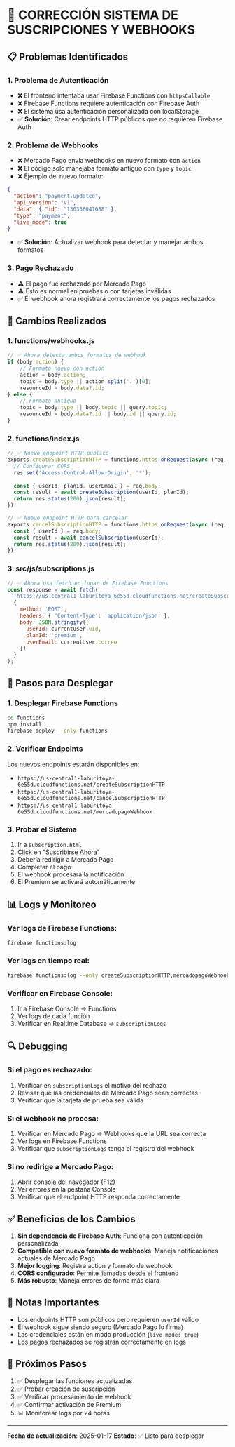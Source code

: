 # 🔧 CORRECCIÓN SISTEMA DE SUSCRIPCIONES Y WEBHOOKS

## 📋 Problemas Identificados

### 1. **Problema de Autenticación**
- ❌ El frontend intentaba usar Firebase Functions con `httpsCallable`
- ❌ Firebase Functions requiere autenticación con Firebase Auth
- ❌ El sistema usa autenticación personalizada con localStorage
- ✅ **Solución**: Crear endpoints HTTP públicos que no requieren Firebase Auth

### 2. **Problema de Webhooks**
- ❌ Mercado Pago envía webhooks en nuevo formato con `action`
- ❌ El código solo manejaba formato antiguo con `type` y `topic`
- ❌ Ejemplo del nuevo formato:
```json
{
  "action": "payment.updated",
  "api_version": "v1",
  "data": { "id": "130336041688" },
  "type": "payment",
  "live_mode": true
}
```
- ✅ **Solución**: Actualizar webhook para detectar y manejar ambos formatos

### 3. **Pago Rechazado**
- ⚠️ El pago fue rechazado por Mercado Pago
- ⚠️ Esto es normal en pruebas o con tarjetas inválidas
- ✅ El webhook ahora registrará correctamente los pagos rechazados

## 🔨 Cambios Realizados

### 1. **functions/webhooks.js**
```javascript
// ✅ Ahora detecta ambos formatos de webhook
if (body.action) {
    // Formato nuevo con action
    action = body.action;
    topic = body.type || action.split('.')[0];
    resourceId = body.data?.id;
} else {
    // Formato antiguo
    topic = body.type || body.topic || query.topic;
    resourceId = body.data?.id || body.id || query.id;
}
```

### 2. **functions/index.js**
```javascript
// ✅ Nuevo endpoint HTTP público
exports.createSubscriptionHTTP = functions.https.onRequest(async (req, res) => {
  // Configurar CORS
  res.set('Access-Control-Allow-Origin', '*');
  
  const { userId, planId, userEmail } = req.body;
  const result = await createSubscription(userId, planId);
  return res.status(200).json(result);
});

// ✅ Nuevo endpoint HTTP para cancelar
exports.cancelSubscriptionHTTP = functions.https.onRequest(async (req, res) => {
  const { userId } = req.body;
  const result = await cancelSubscription(userId);
  return res.status(200).json(result);
});
```

### 3. **src/js/subscriptions.js**
```javascript
// ✅ Ahora usa fetch en lugar de Firebase Functions
const response = await fetch(
  'https://us-central1-laburitoya-6e55d.cloudfunctions.net/createSubscriptionHTTP',
  {
    method: 'POST',
    headers: { 'Content-Type': 'application/json' },
    body: JSON.stringify({
      userId: currentUser.uid,
      planId: 'premium',
      userEmail: currentUser.correo
    })
  }
);
```

## 🚀 Pasos para Desplegar

### 1. Desplegar Firebase Functions
```bash
cd functions
npm install
firebase deploy --only functions
```

### 2. Verificar Endpoints
Los nuevos endpoints estarán disponibles en:
- `https://us-central1-laburitoya-6e55d.cloudfunctions.net/createSubscriptionHTTP`
- `https://us-central1-laburitoya-6e55d.cloudfunctions.net/cancelSubscriptionHTTP`
- `https://us-central1-laburitoya-6e55d.cloudfunctions.net/mercadopagoWebhook`

### 3. Probar el Sistema
1. Ir a `subscription.html`
2. Click en "Suscribirse Ahora"
3. Debería redirigir a Mercado Pago
4. Completar el pago
5. El webhook procesará la notificación
6. El Premium se activará automáticamente

## 📊 Logs y Monitoreo

### Ver logs de Firebase Functions:
```bash
firebase functions:log
```

### Ver logs en tiempo real:
```bash
firebase functions:log --only createSubscriptionHTTP,mercadopagoWebhook
```

### Verificar en Firebase Console:
1. Ir a Firebase Console → Functions
2. Ver logs de cada función
3. Verificar en Realtime Database → `subscriptionLogs`

## 🔍 Debugging

### Si el pago es rechazado:
1. Verificar en `subscriptionLogs` el motivo del rechazo
2. Revisar que las credenciales de Mercado Pago sean correctas
3. Verificar que la tarjeta de prueba sea válida

### Si el webhook no procesa:
1. Verificar en Mercado Pago → Webhooks que la URL sea correcta
2. Ver logs en Firebase Functions
3. Verificar que `subscriptionLogs` tenga el registro del webhook

### Si no redirige a Mercado Pago:
1. Abrir consola del navegador (F12)
2. Ver errores en la pestaña Console
3. Verificar que el endpoint HTTP responda correctamente

## ✅ Beneficios de los Cambios

1. **Sin dependencia de Firebase Auth**: Funciona con autenticación personalizada
2. **Compatible con nuevo formato de webhooks**: Maneja notificaciones actuales de Mercado Pago
3. **Mejor logging**: Registra action y formato de webhook
4. **CORS configurado**: Permite llamadas desde el frontend
5. **Más robusto**: Maneja errores de forma más clara

## 📝 Notas Importantes

- Los endpoints HTTP son públicos pero requieren `userId` válido
- El webhook sigue siendo seguro (Mercado Pago lo firma)
- Las credenciales están en modo producción (`live_mode: true`)
- Los pagos rechazados se registran correctamente en logs

## 🎯 Próximos Pasos

1. ✅ Desplegar las funciones actualizadas
2. ✅ Probar creación de suscripción
3. ✅ Verificar procesamiento de webhook
4. ✅ Confirmar activación de Premium
5. 📊 Monitorear logs por 24 horas

---

**Fecha de actualización**: 2025-01-17
**Estado**: ✅ Listo para desplegar
